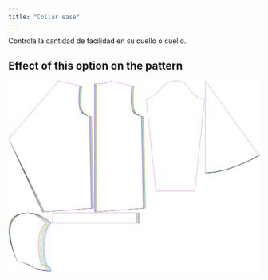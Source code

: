 ```yaml
---
title: "Collar ease"
---
```


Controla la cantidad de facilidad en su cuello o cuello.

## Effect of this option on the pattern

![This image shows the effect of this option by superimposing several variants that have a different value for this option](yuri_collarease_sample.svg "Effect of this option on the pattern")
